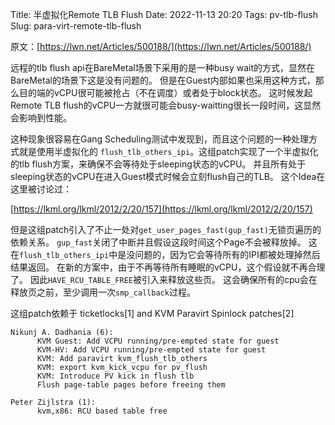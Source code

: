 Title: 半虚拟化Remote TLB Flush
Date: 2022-11-13 20:20
Tags: pv-tlb-flush
Slug: para-virt-remote-tlb-flush

原文：[https://lwn.net/Articles/500188/](https://lwn.net/Articles/500188/)

远程的tlb flush api在BareMetal场景下采用的是一种busy wait的方式，显然在BareMetal的场景下这是没有问题的。
但是在Guest内部如果也采用这种方式，那么目的端的vCPU很可能被抢占（不在调度）或者处于block状态。
这时候发起Remote TLB flush的vCPU一方就很可能会busy-waitting很长一段时间，这显然会影响到性能。

这种现象很容易在Gang Scheduling测试中发现到，而且这个问题的一种处理方式就是使用半虚拟化的
`flush_tlb_others_ipi`。这组patch实现了一个半虚拟化的tlb flush方案，来确保不会等待处于sleeping状态的vCPU。
并且所有处于sleeping状态的vCPU在进入Guest模式时候会立刻flush自己的TLB。
这个Idea在这里被讨论过：

[https://lkml.org/lkml/2012/2/20/157](https://lkml.org/lkml/2012/2/20/157)

但是这组patch引入了不止一处对`get_user_pages_fast(gup_fast)`无锁页遍历的依赖关系。
`gup_fast`关闭了中断并且假设这段时间这个Page不会被释放掉。
这在`flush_tlb_others_ipi`中是没问题的，因为它会等待所有的IPI都被处理掉然后结果返回。
在新的方案中，由于不再等待所有睡眠的vCPU，这个假设就不再合理了。
因此`HAVE_RCU_TABLE_FREE`被引入来释放这些页。
这会确保所有的cpu会在释放页之前，至少调用一次`smp_callback`过程。

这组patch依赖于 ticketlocks[1] and KVM Paravirt Spinlock patches[2]

```
Nikunj A. Dadhania (6):
      KVM Guest: Add VCPU running/pre-empted state for guest
      KVM-HV: Add VCPU running/pre-empted state for guest
      KVM: Add paravirt kvm_flush_tlb_others
      KVM: export kvm_kick_vcpu for pv_flush
      KVM: Introduce PV kick in flush tlb
      Flush page-table pages before freeing them

Peter Zijlstra (1):
      kvm,x86: RCU based table free
```